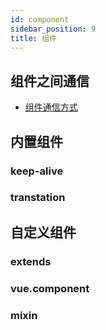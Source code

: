 ```yaml
---
id: component
sidebar_position: 9
title: 组件
---
```


## 组件之间通信
- [组件通信方式](https://juejin.cn/post/6844903887162310669)

## 内置组件
### keep-alive

### transtation


## 自定义组件
### extends

### vue.component

### mixin

